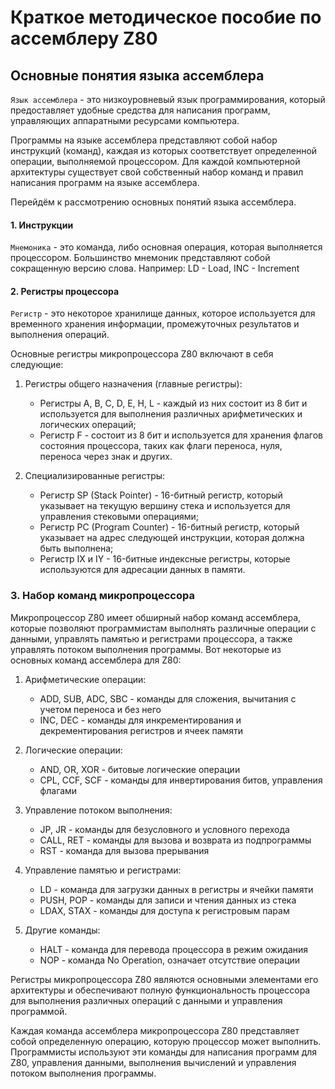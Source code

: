 # Краткое методическое пособие по ассемблеру Z80

## Основные понятия языка ассемблера

`Язык ассемблера` - это низкоуровневый язык программирования, который предоставляет удобные средства для написания программ, управляющих аппаратными ресурсами компьютера.

Программы на языке ассемблера представляют собой набор инструкций (команд), каждая из которых соответствует определенной операции, выполняемой процессором. Для каждой компьютерной архитектуры существует свой собственный набор команд и правил написания программ на языке ассемблера.

Перейдём к рассмотрению основных понятий языка ассемблера.

#### 1. Инструкции

`Мнемоника` - это команда, либо основная операция, которая выполняется процессором. Большинство мнемоник представляют собой сокращенную версию слова. Например: LD - Load, INC - Increment

#### 2. Регистры процессора

`Регистр` - это некоторое хранилище данных, которое используется для временного хранения информации, промежуточных результатов и выполнения операций.

Основные регистры микропроцессора Z80 включают в себя следующие:
1. Регистры общего назначения (главные регистры):
   - Регистры A, B, C, D, E, H, L - каждый из них состоит из 8 бит и используется для выполнения различных арифметических и логических операций;
   - Регистр F - состоит из 8 бит и используется для хранения флагов состояния процессора, таких как флаги переноса, нуля, переноса через знак и других.
     
2. Специализированные регистры:
   - Регистр SP (Stack Pointer) - 16-битный регистр, который указывает на текущую вершину стека и используется для управления стековыми операциями;
   - Регистр PC (Program Counter) - 16-битный регистр, который указывает на адрес следующей инструкции, которая должна быть выполнена;
   - Регистр IX и IY - 16-битные индексные регистры, которые используются для адресации данных в памяти.

### 3. Набор команд микропроцессора

Микропроцессор Z80 имеет обширный набор команд ассемблера, которые позволяют программистам выполнять различные операции с данными, управлять памятью и регистрами процессора, а также управлять потоком выполнения программы. Вот некоторые из основных команд ассемблера для Z80:

1. Арифметические операции:
   - ADD, SUB, ADC, SBC - команды для сложения, вычитания с учетом переноса и без него
   - INC, DEC - команды для инкрементирования и декрементирования регистров и ячеек памяти

2. Логические операции:
   - AND, OR, XOR - битовые логические операции
   - CPL, CCF, SCF - команды для инвертирования битов, управления флагами

3. Управление потоком выполнения:
   - JP, JR - команды для безусловного и условного перехода
   - CALL, RET - команды для вызова и возврата из подпрограммы
   - RST - команда для вызова прерывания

4. Управление памятью и регистрами:
   - LD - команда для загрузки данных в регистры и ячейки памяти
   - PUSH, POP - команды для записи и чтения данных из стека
   - LDAX, STAX - команды для доступа к регистровым парам

5. Другие команды:
   - HALT - команда для перевода процессора в режим ожидания
   - NOP - команда No Operation, означает отсутствие операции

Регистры микропроцессора Z80 являются основными элементами его архитектуры и обеспечивают полную функциональность процессора для выполнения различных операций с данными и управления программой.

Каждая команда ассемблера микропроцессора Z80 представляет собой определенную операцию, которую процессор может выполнить. Программисты используют эти команды для написания программ для Z80, управления данными, выполнения вычислений и управления потоком выполнения программы.
